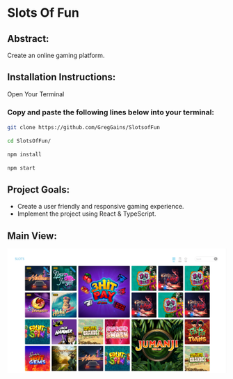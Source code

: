 # Slots Of Fun

## **Abstract:**

Create an online gaming platform.

## **Installation Instructions:**

Open Your Terminal

### Copy and paste the following lines below into your terminal:

```bash
git clone https://github.com/GregGains/SlotsofFun
```

```bash
cd SlotsOfFun/
```

```bash
npm install
```

```bash
npm start
```

## **Project Goals:**

- Create a user friendly and responsive gaming experience.
- Implement the project using React & TypeScript.

## **Main View:**

![View](src/assets/Img/ScreenShots/SlotsOfFun.png)
